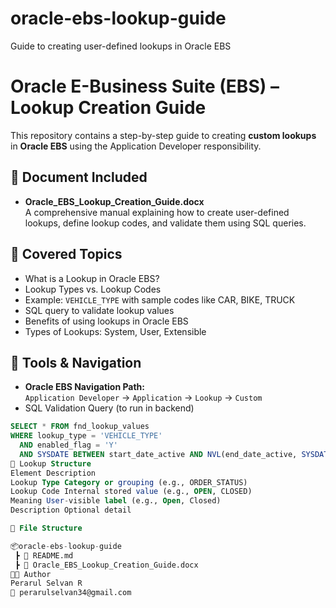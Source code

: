 # oracle-ebs-lookup-guide
Guide to creating user-defined lookups in Oracle EBS

# Oracle E-Business Suite (EBS) – Lookup Creation Guide

This repository contains a step-by-step guide to creating **custom lookups** in **Oracle EBS** using the Application Developer responsibility.

## 📘 Document Included

- **Oracle_EBS_Lookup_Creation_Guide.docx**  
  A comprehensive manual explaining how to create user-defined lookups, define lookup codes, and validate them using SQL queries.

## 🧭 Covered Topics

- What is a Lookup in Oracle EBS?
- Lookup Types vs. Lookup Codes
- Example: `VEHICLE_TYPE` with sample codes like CAR, BIKE, TRUCK
- SQL query to validate lookup values
- Benefits of using lookups in Oracle EBS
- Types of Lookups: System, User, Extensible

## 🧰 Tools & Navigation

- **Oracle EBS Navigation Path:**  
  `Application Developer` → `Application` → `Lookup` → `Custom`
- SQL Validation Query (to run in backend)

```sql
SELECT * FROM fnd_lookup_values 
WHERE lookup_type = 'VEHICLE_TYPE'
  AND enabled_flag = 'Y'
  AND SYSDATE BETWEEN start_date_active AND NVL(end_date_active, SYSDATE);
🧩 Lookup Structure
Element	Description
Lookup Type	Category or grouping (e.g., ORDER_STATUS)
Lookup Code	Internal stored value (e.g., OPEN, CLOSED)
Meaning	User-visible label (e.g., Open, Closed)
Description	Optional detail

📂 File Structure

📦oracle-ebs-lookup-guide
 ┣ 📄 README.md
 ┣ 📄 Oracle_EBS_Lookup_Creation_Guide.docx
🧑‍💻 Author
Perarul Selvan R
📧 perarulselvan34@gmail.com
